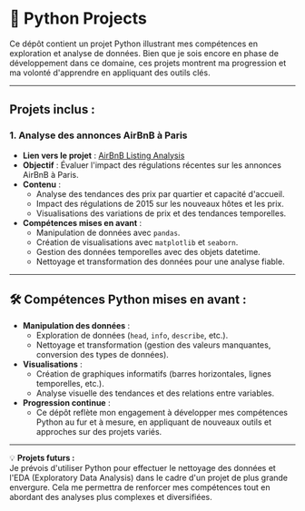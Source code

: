 # 🐍 Python Projects

Ce dépôt contient un projet Python illustrant mes compétences en exploration et analyse de données. Bien que je sois encore en phase de développement dans ce domaine, ces projets montrent ma progression et ma volonté d'apprendre en appliquant des outils clés.

---

## Projets inclus :

### 1. Analyse des annonces AirBnB à Paris
- **Lien vers le projet** : [AirBnB Listing Analysis](https://github.com/Arnaudl44/Python-Projects/blob/main/AirBnB_Listing_Analysis/README.md)
- **Objectif** : Évaluer l'impact des régulations récentes sur les annonces AirBnB à Paris.   
- **Contenu** :
  - Analyse des tendances des prix par quartier et capacité d'accueil.
  - Impact des régulations de 2015 sur les nouveaux hôtes et les prix.
  - Visualisations des variations de prix et des tendances temporelles.
- **Compétences mises en avant** :
  - Manipulation de données avec `pandas`.
  - Création de visualisations avec `matplotlib` et `seaborn`.
  - Gestion des données temporelles avec des objets datetime.
  - Nettoyage et transformation des données pour une analyse fiable.

---

## 🛠 Compétences Python mises en avant :

- **Manipulation des données** :
  - Exploration de données (`head`, `info`, `describe`, etc.).
  - Nettoyage et transformation (gestion des valeurs manquantes, conversion des types de données).
- **Visualisations** :
  - Création de graphiques informatifs (barres horizontales, lignes temporelles, etc.).
  - Analyse visuelle des tendances et des relations entre variables.
- **Progression continue** :
  - Ce dépôt reflète mon engagement à développer mes compétences Python au fur et à mesure, en appliquant de nouveaux outils et approches sur des projets variés.

---

💡 **Projets futurs :**  
Je prévois d'utiliser Python pour effectuer le nettoyage des données et l'EDA (Exploratory Data Analysis) dans le cadre d'un projet de plus grande envergure. Cela me permettra de renforcer mes compétences tout en abordant des analyses plus complexes et diversifiées.


